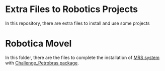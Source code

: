 # Extra Files to Robotics Projects

In this repository, there are extra files to install and use some projects

# Robotica Movel

In this folder, there are the files to complete the installation of [MRS system](https://github.com/ctu-mrs/mrs_uav_system) with [Challenge_Petrobras package](https://github.com/LASER-Robotics/Petrobras_Challenge).
